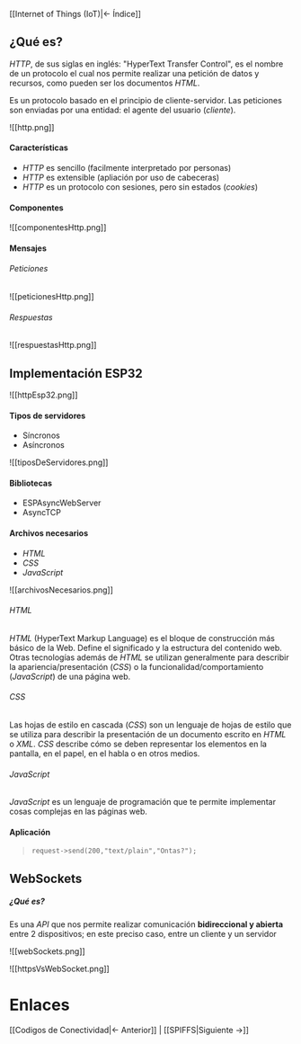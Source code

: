 [[Internet of Things (IoT)|<- Índice]]
## ¿Qué es?

*HTTP*, de sus siglas en inglés: "HyperText Transfer Control", es el nombre de un protocolo el cual nos permite realizar una petición de datos y recursos, como pueden ser los documentos *HTML*.

Es un protocolo basado en el principio de cliente-servidor. Las peticiones son enviadas por una entidad: el agente del usuario (*cliente*).

![[http.png]]

#### Características

- *HTTP* es sencillo (facilmente interpretado por personas)
- *HTTP* es extensible (apliación por uso de cabeceras)
- *HTTP* es un protocolo con sesiones, pero sin estados (*cookies*)

#### Componentes

![[componentesHttp.png]]

#### Mensajes

###### Peticiones

![[peticionesHttp.png]]

###### Respuestas

![[respuestasHttp.png]]

## Implementación ESP32

![[httpEsp32.png]]

#### Tipos de servidores

- Síncronos
- Asíncronos

![[tiposDeServidores.png]]

#### Bibliotecas

- ESPAsyncWebServer
- AsyncTCP

#### Archivos necesarios

- *HTML*
- *CSS*
- *JavaScript*

![[archivosNecesarios.png]]

###### HTML

*HTML* (HyperText Markup Language) es el bloque de construcción más básico de la Web. Define el significado y la estructura del contenido web. Otras tecnologías además de *HTML* se utilizan generalmente para describir la apariencia/presentación (*CSS*) o la funcionalidad/comportamiento (*JavaScript*) de una página web. 

###### CSS

Las hojas de estilo en cascada (*CSS*) son un lenguaje de hojas de estilo que se utiliza para describir la presentación de un documento escrito en *HTML* o *XML*. *CSS* describe cómo se deben representar los elementos en la pantalla, en el papel, en el habla o en otros medios.

###### JavaScript

*JavaScript* es un lenguaje de programación que te permite implementar cosas complejas en las páginas web.

#### Aplicación

> `request->send(200,"text/plain","Ontas?");`

## WebSockets

##### ¿Qué es?

Es una *API* que nos permite realizar comunicación **bidireccional y abierta** entre 2 dispositivos; en este preciso caso, entre un cliente y un servidor

![[webSockets.png]]

![[httpsVsWebSocket.png]]

# Enlaces

[[Codigos de Conectividad|<- Anterior]] | [[SPIFFS|Siguiente ->]]
